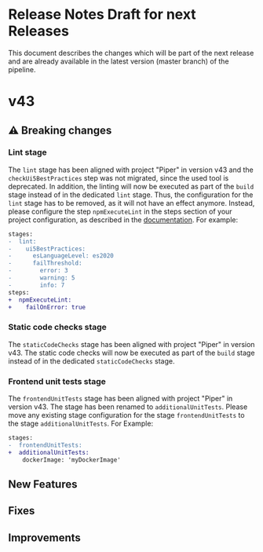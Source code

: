 # Release Notes Draft for next Releases

This document describes the changes which will be part of the next release and are already available in the latest version (master branch) of the pipeline.

# v43

## :warning: Breaking changes


### Lint stage
The `lint` stage has been aligned with project "Piper" in version v43 and the `checkUi5BestPractices` step was not migrated, since the used tool is deprecated.
In addition, the linting will now be executed as part of the `build` stage instead of in the dedicated `lint` stage.
Thus, the configuration for the `lint` stage has to be removed, as it will not have an effect anymore. 
Instead, please configure the step `npmExecuteLint` in the steps section of your project configuration, as described in the [documentation](https://sap.github.io/jenkins-library/steps/npmExecuteLint/).
For example:
```diff
stages:
-  lint:
-    ui5BestPractices:
-      esLanguageLevel: es2020
-      failThreshold:
-        error: 3
-        warning: 5
-        info: 7
steps:
+  npmExecuteLint:
+    failOnError: true
```

### Static code checks stage
The `staticCodeChecks` stage has been aligned with project "Piper" in version v43. 
The static code checks will now be executed as part of the `build` stage instead of in the dedicated `staticCodeChecks` stage.  

### Frontend unit tests stage
The `frontendUnitTests` stage has been aligned with project "Piper" in version v43. 
The stage has been renamed to `additionalUnitTests`. 
Please move any existing stage configuration for the stage `frontendUnitTests` to the stage `additionalUnitTests`. 
For Example:
```diff
stages:
-  frontendUnitTests:
+  additionalUnitTests:
    dockerImage: 'myDockerImage'
```

## New Features

## Fixes

## Improvements
